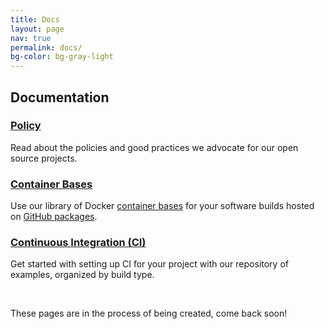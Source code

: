 ```yaml
---
title: Docs
layout: page
nav: true
permalink: docs/
bg-color: bg-gray-light
---
```


<div class="page-section bg-gray-light">
  <div class="container-lg-home px-4">
    <h2 class="display-beta mb-4">Documentation</h2>
    <div class="d-md-flex flex-wrap gut-md mb-6 mb-md-4">
      <div class="col-md-4">
        <div class="card mb-4">
          <h3 class="heading-delta"><a href="{{ site.baseurl }}/policy/">Policy</a></h3>
          <p class="text-gray-light text-small">Read about the policies and good practices we advocate for our open source projects.</p>
        </div>
      </div>
      <div class="col-md-4">
        <div class="card mb-4">
          <h3 class="heading-delta"><a href="{{ site.baseurl }}/docs/container-bases/">Container Bases</a></h3>
          <p class="text-gray-light text-small">Use our library of Docker <a href="{{ site.baseurl }}/docs/container-bases/">container bases</a> for your software builds hosted on <a href="https://github.com/orgs/rse-radiuss/packages" target="_blank">GitHub packages</a>.</p>
        </div>
      </div>
      <div class="col-md-4">
        <div class="card mb-4">
          <h3 class="heading-delta"><a href="{{ site.baseurl }}/ci/">Continuous Integration (CI)</a></h3>
          <p class="text-gray-light text-small">Get started with setting up CI for your project with our repository of examples, organized by build type.</p>
        </div>
      </div>
      </div>
     <!--
      <div class="col-md-4">
        <div class="card mb-4">
          <h3 class="heading-delta"><a href="#">Free wifi access</a></h3>
          <p class="text-gray-light text-small">Searchable map of all free public wifi access points.</p>
        </div>
      </div>
      <div class="col-md-4">
        <div class="card mb-4">
          <h3 class="heading-delta"><a href="#">Playgrounds</a></h3>
          <p class="text-gray-light text-small">Searchable map and list of public playgrounds and their equipment.</p>
        </div>
      </div>
      <div class="col-md-4">
        <div class="card mb-4">
          <h3 class="heading-delta"><a href="#">Police Stations</a></h3>
          <p class="text-gray-light text-small">Map of police stations, their precinct, and hours.</p>
        </div>
      </div>
      <div class="col-md-4">
        <div class="card mb-4">
          <h3 class="heading-delta"><a href="#">Fire Stations</a></h3>
          <p class="text-gray-light text-small">Map of fire stations, their precinct, and hours.</p>
        </div>
      </div>-->
    </div>
  </div>

<br>
<p class="alert alert-info"> These pages are in the process of being created, come back soon!</p>
